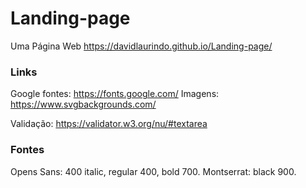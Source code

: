 # Landing-page
 Uma Página Web
 https://davidlaurindo.github.io/Landing-page/

 ### Links

 Google fontes: https://fonts.google.com/
 Imagens: https://www.svgbackgrounds.com/

 Validação: https://validator.w3.org/nu/#textarea

 ### Fontes

 Opens Sans: 400 italic, regular 400, bold 700.
 Montserrat: black 900.
